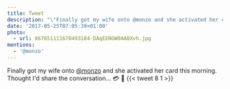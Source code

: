 ```yaml
---
title: Tweet
description: "\"Finally got my wife onto @monzo and she activated her card this morning. Thought I'd share the conversation... \U0001F4B3 \U0001F49E \""
date: '2017-05-25T07:05:39+01:00'
photo:
  - url: 867651111670493184-DAqEENGW0AABXvh.jpg
mentions:
  - '@monzo'
---
```

Finally got my wife onto [@monzo](https://twitter.com/@monzo) and she activated her card this morning. Thought I'd share the conversation... 💳 💞 
      {{< tweet 8 1 >}}
    
